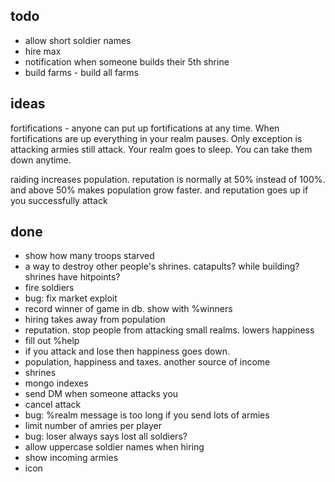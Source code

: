 ## todo

- allow short soldier names
- hire max
- notification when someone builds their 5th shrine
- build farms - build all farms


## ideas

fortifications - anyone can put up fortifications at any time.  When fortifications are up everything in your realm pauses.  Only exception is attacking armies still attack.  Your realm goes to sleep.  You can take them down anytime.

 raiding increases population.  reputation is normally at 50% instead of 100%.  and above 50% makes population grow faster.  and reputation goes up if you successfully attack


## done

- show how many troops starved
- a way to destroy other people's shrines.  catapults?  while building?  shrines have hitpoints?
- fire soldiers
- bug: fix market exploit
- record winner of game in db.  show with %winners
- hiring takes away from population
- reputation.  stop people from attacking small realms.  lowers happiness
- fill out %help
- if you attack and lose then happiness goes down.
- population, happiness and taxes.  another source of income
- shrines
- mongo indexes
- send DM when someone attacks you
- cancel attack
- bug: %realm message is too long if you send lots of armies
- limit number of amries per player
- bug: loser always says lost all soldiers?
- allow uppercase soldier names when hiring
- show incoming armies
- icon

